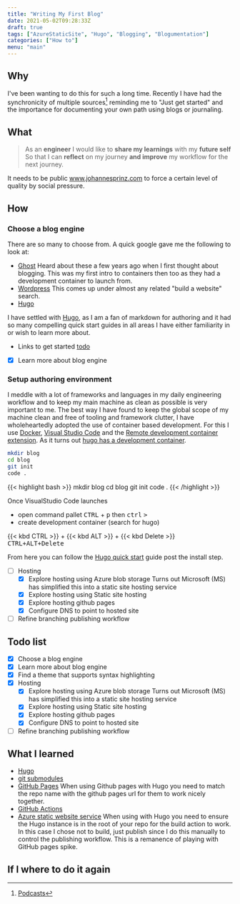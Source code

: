 ```yaml
---
title: "Writing My First Blog"
date: 2021-05-02T09:28:33Z
draft: true
tags: ["AzureStaticSite", "Hugo", "Blogging", "Blogumentation"]
categories: ["How to"]
menu: "main"
---
```


## Why

I've been wanting to do this for such a long time. Recently I have had the synchronicity of multiple sources[^Podcasts] reminding me to "Just get started" and the importance for documenting your own path using blogs or journaling.

## What

> As an **engineer**
I would like to **share my learnings** with my **future self**
So that I can **reflect** on my journey **and improve** my workflow for the next journey.

It needs to be public www.johannesprinz.com to force a certain level of quality by social pressure.

## How

### Choose a blog engine

There are so many to choose from. A quick google gave me the following to look at:

- [Ghost](https://ghost.org/)
  Heard about these a few years ago when I first thought about blogging. This was my first intro to containers then too as they had a development container to launch from.
- [Wordpress](https://wordpress.com/)
  This comes up under almost any related "build a website" search.
- [Hugo](Hugo)

I have settled with [Hugo](https://gohugo.io/), as I am a fan of markdown for authoring and it had so many compelling quick start guides in all areas I have either familiarity in or wish to learn more about.

- Links to get started [todo](todo)
- [x] Learn more about blog engine

### Setup authoring environment

I meddle with a lot of frameworks and languages in my daily engineering workflow and to keep my main machine as clean as possible is very important to me. The best way I have found to keep the global scope of my machine clean and free of tooling and framework clutter, I have wholeheartedly adopted the use of container based development. For this I use [Docker](#todo), [Visual Studio Code](https://code.visualstudio.com/) and the [Remote development container extension](https://code.visualstudio.com/docs/remote/containers-tutorial). As it turns out [hugo has a development container](https://github.com/microsoft/vscode-dev-containers/tree/v0.158.0/containers/hugo).

```zsh
mkdir blog
cd blog
git init
code .
```

{{< highlight bash >}}
mkdir blog
cd blog
git init
code .
{{< /highlight >}}

Once VisualStudio Code launches
 - open command pallet <kbd>CTRL</kbd> + <kbd>p</kbd> then <kbd>ctrl</kbd> <kbd>></kbd>
 - create development container (search for hugo)

{{< kbd CTRL >}} + {{< kbd ALT >}} + {{< kbd Delete >}}
<kbd><kbd>CTRL</kbd>+<kbd>ALT</kbd>+<kbd>Delete</kbd></kbd>

From here you can follow the [Hugo quick start](https://gohugo.io/getting-started/quick-start/) guide post the install step.

- [ ] Hosting
  - [x] Explore hosting using Azure blob storage
    Turns out Microsoft (MS) has simplified this into a static site hosting service
  - [x] Explore hosting using Static site hosting
  - [x] Explore hosting github pages
  - [X] Configure DNS to point to hosted site
- [ ] Refine branching publishing workflow

## Todo list

- [x] Choose a blog engine
- [x] Learn more about blog engine
- [x] Find a theme that supports syntax highlighting
- [x] Hosting
  - [x] Explore hosting using Azure blob storage
    Turns out Microsoft (MS) has simplified this into a static site hosting service
  - [x] Explore hosting using Static site hosting
  - [x] Explore hosting github pages
  - [x] Configure DNS to point to hosted site
- [ ] Refine branching publishing workflow

## What I learned

- [Hugo](hugo)
- [git submodules](todo)
- [GitHub Pages](todo) When using Github pages with Hugo you need to match the repo name with the github pages url for them to work nicely together.
- [GitHub Actions](todo)
- [Azure static website service](todo) When using with Hugo you need to ensure the Hugo instance is in the root of your repo for the build action to work. In this case I chose not to build, just publish since I do this manually to control the publishing workflow. This is a remanence of playing with GitHub pages spike.

[^Podcasts]: [Podcasts](/podcasts)

## If I where to do it again

[Hugo]: https://gohugo.io/